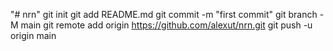 "# nrn"  git init git add README.md git commit -m "first commit" git branch -M main git remote add origin https://github.com/alexut/nrn.git git push -u origin main
